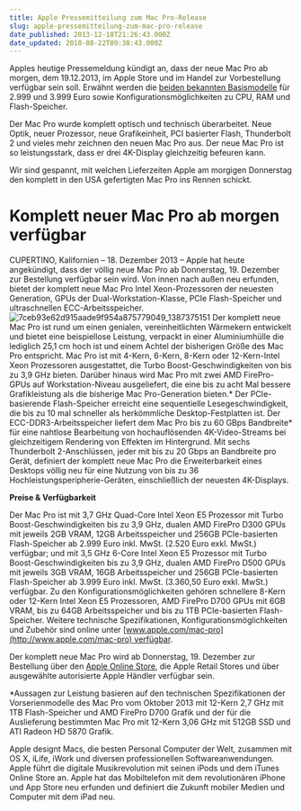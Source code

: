 ```yaml
---
title: Apple Pressemitteilung zum Mac Pro-Release
slug: apple-pressemitteilung-zum-mac-pro-release
date_published: 2013-12-18T21:26:43.000Z
date_updated: 2018-08-22T09:38:43.000Z
---
```


Apples heutige Pressemeldung kündigt an, dass der neue Mac Pro ab morgen, dem 19.12.2013, im Apple Store und im Handel zur Vorbestellung verfügbar sein soll. Erwähnt werden die [beiden bekannten Basismodelle](__GHOST_URL__/mac-pro-preise-und-bto-optionen-sind-da/) für 2.999 und 3.999 Euro sowie Konfigurationsmöglichkeiten zu CPU, RAM und Flash-Speicher. 

Der Mac Pro wurde komplett optisch und technisch überarbeitet. Neue Optik, neuer Prozessor, neue Grafikeinheit, PCI basierter Flash, Thunderbolt 2 und vieles mehr zeichnen den neuen Mac Pro aus. Der neue Mac Pro ist so leistungsstark, dass er drei 4K-Display gleichzeitig befeuren kann.

Wir sind gespannt, mit welchen Lieferzeiten Apple am morgigen Donnerstag den komplett in den USA gefertigten Mac Pro ins Rennen schickt.

# Komplett neuer Mac Pro ab morgen verfügbar

CUPERTINO, Kalifornien – 18. Dezember 2013 – Apple hat heute angekündigt, dass der völlig neue Mac Pro ab Donnerstag, 19. Dezember zur Bestellung verfügbar sein wird. Von innen nach außen neu erfunden, bietet der komplett neue Mac Pro Intel Xeon-Prozessoren der neuesten Generation, GPUs der Dual-Workstation-Klasse, PCIe Flash-Speicher und ultraschnellen ECC-Arbeitsspeicher.
![7ceb93e62d915aade9f954a875779049_1387375151](//picdump.thafaker.de/2013/12/7ceb93e62d915aade9f954a875779049_1387375151-100x100.jpg)
Der komplett neue Mac Pro ist rund um einen genialen, vereinheitlichten Wärmekern entwickelt und bietet eine beispiellose Leistung, verpackt in einer Aluminiumhülle die lediglich 25,1 cm hoch ist und einem Achtel der bisherigen Größe des Mac Pro entspricht. Mac Pro ist mit 4-Kern, 6-Kern, 8-Kern oder 12-Kern-Intel Xeon Prozessoren ausgestattet, die Turbo Boost-Geschwindigkeiten von bis zu 3,9 GHz bieten. Darüber hinaus wird Mac Pro mit zwei AMD FirePro-GPUs auf Workstation-Niveau ausgeliefert, die eine bis zu acht Mal bessere Grafikleistung als die bisherige Mac Pro-Generation bieten.* Der PCIe-basierende Flash-Speicher erreicht eine sequentielle Lesegeschwindigkeit, die bis zu 10 mal schneller als herkömmliche Desktop-Festplatten ist. Der ECC-DDR3-Arbeitsspeicher liefert dem Mac Pro bis zu 60 GBps Bandbreite* für eine nahtlose Bearbeitung von hochauflösenden 4K-Video-Streams bei gleichzeitigem Rendering von Effekten im Hintergrund. Mit sechs Thunderbolt 2-Anschlüssen, jeder mit bis zu 20 Gbps an Bandbreite pro Gerät, definiert der komplett neue Mac Pro die Erweiterbarkeit eines Desktops völlig neu für eine Nutzung von bis zu 36 Hochleistungsperipherie-Geräten, einschließlich der neuesten 4K-Displays.

**Preise & Verfügbarkeit**

Der Mac Pro ist mit 3,7 GHz Quad-Core Intel Xeon E5 Prozessor mit Turbo Boost-Geschwindigkeiten bis zu 3,9 GHz, dualen AMD FirePro D300 GPUs mit jeweils 2GB VRAM, 12GB Arbeitsspeicher und 256GB PCIe-basierten Flash-Speicher ab 2.999 Euro inkl. MwSt. (2.520 Euro exkl. MwSt.) verfügbar; und mit 3,5 GHz 6-Core Intel Xeon E5 Prozessor mit Turbo Boost-Geschwindigkeiten bis zu 3,9 GHz, dualen AMD FirePro D500 GPUs mit jeweils 3GB VRAM, 16GB Arbeitsspeicher und 256GB PCIe-basierten Flash-Speicher ab 3.999 Euro inkl. MwSt. (3.360,50 Euro exkl. MwSt.) verfügbar. Zu den Konfigurationsmöglichkeiten gehören schnellere 8-Kern oder 12-Kern Intel Xeon E5 Prozessoren, AMD FirePro D700 GPUs mit 6GB VRAM, bis zu 64GB Arbeitsspeicher und bis zu 1TB PCIe-basierten Flash-Speicher. Weitere technische Spezifikationen, Konfigurationsmöglichkeiten und Zubehör sind online unter [www.apple.com/mac-pro](http://www.apple.com/mac-pro) verfügbar.

Der komplett neue Mac Pro wird ab Donnerstag, 19. Dezember zur Bestellung über den [Apple Online Store](http://store.apple.com/de), die Apple Retail Stores und über ausgewählte autorisierte Apple Händler verfügbar sein.

*Aussagen zur Leistung basieren auf den technischen Spezifikationen der Vorserienmodelle des Mac Pro vom Oktober 2013 mit 12-Kern 2,7 GHz mit 1TB Flash-Speicher und AMD FirePro D700 Grafik und der für die Auslieferung bestimmten Mac Pro mit 12-Kern 3,06 GHz mit 512GB SSD und ATI Radeon HD 5870 Grafik.

Apple designt Macs, die besten Personal Computer der Welt, zusammen mit OS X, iLife, iWork und diversen professionellen Softwareanwendungen. Apple führt die digitale Musikrevolution mit seinen iPods und dem iTunes Online Store an. Apple hat das Mobiltelefon mit dem revolutionären iPhone und App Store neu erfunden und definiert die Zukunft mobiler Medien und Computer mit dem iPad neu.
